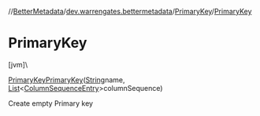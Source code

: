 //[BetterMetadata](../../../index.md)/[dev.warrengates.bettermetadata](../index.md)/[PrimaryKey](index.md)/[PrimaryKey](-primary-key.md)

# PrimaryKey

[jvm]\

[PrimaryKey](index.md)[PrimaryKey](-primary-key.md)([String](https://docs.oracle.com/javase/8/docs/api/java/lang/String.html)name, [List](https://docs.oracle.com/javase/8/docs/api/java/util/List.html)&lt;[ColumnSequenceEntry](../-column-sequence-entry/index.md)&gt;columnSequence)

Create empty Primary key
